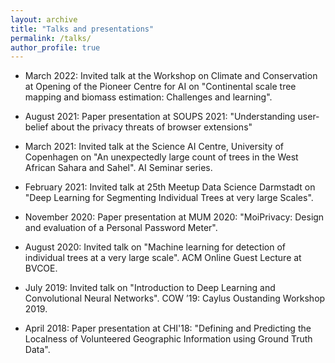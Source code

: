 ```yaml
---
layout: archive
title: "Talks and presentations"
permalink: /talks/
author_profile: true
---
```


- March 2022: Invited talk at the Workshop on Climate and Conservation at Opening of the Pioneer Centre for AI on "Continental scale tree mapping and biomass estimation: Challenges and learning". 

- August 2021: Paper presentation at SOUPS 2021: "Understanding user-belief about the privacy threats of browser extensions"

- March 2021: Invited talk at the Science AI Centre, University of Copenhagen on "An unexpectedly large count of trees in the West African Sahara and Sahel". AI Seminar series. 

- February 2021: Invited talk at 25th Meetup Data Science Darmstadt on "Deep Learning for Segmenting Individual Trees at very large Scales".

- November 2020: Paper presentation at MUM 2020: "MoiPrivacy: Design and evaluation of a Personal Password Meter".

- August 2020: Invited talk on "Machine learning for detection of individual trees at a very large scale". ACM Online Guest Lecture at BVCOE.

- July 2019: Invited talk on "Introduction to Deep Learning and Convolutional Neural Networks". COW ’19: Caylus Oustanding Workshop 2019.

- April 2018: Paper presentation at CHI'18: "Defining and Predicting the Localness of Volunteered Geographic Information using Ground Truth Data".